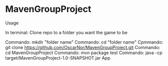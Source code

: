 # MavenGroupProject

Usage

In terminal: 
Clone repo to a folder you want the game to be

Commando: mkdir "folder name"
Commando: cd "folder name"
Cpmmando: git clone https://github.com/OscarNor/MavenGroupProject.git
Commando: cd MavenGroupProject
Commando: mvn package test
Commando: java -cp target/MavenGroupProject-1.0-SNAPSHOT.jar App